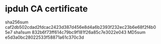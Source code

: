 ipduh CA certificate
===

sha256sum   caf2db502cdad2fdcac2423d387d456e8d4a6b2393f232ec23b6e68f2f4b05e7
sha1sum     832b6f73ff614c79bc9f181f26a85c7e3022e043
MD5sum      e5d3a0bc28022533f58871a61c370c3d

